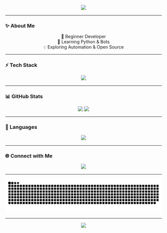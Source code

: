 <!-- Animated Header -->
<p align="center">
  <img src="https://capsule-render.vercel.app/api?type=waving&color=gradient&height=250&section=header&text=Hi%20I'm%20rizh%20👋&fontSize=60&fontColor=fff&animation=fadeIn&fontAlignY=38" />
</p>

---

### ✨ About Me
<p align="center">
  🚀 Beginner Developer <br>
  🌱 Learning Python & Bots <br>
  💡 Exploring Automation & Open Source
</p>

---

### ⚡ Tech Stack
<p align="center">
  <img src="https://skillicons.dev/icons?i=python,git,github,vscode,linux,docker,mongodb,html,css" />
</p>

---

### 📊 GitHub Stats
<p align="center">
  <img src="https://github-readme-stats.vercel.app/api?username=heyrzx&show_icons=true&theme=react&hide_border=true&bg_color=0D1117&title_color=58A6FF&icon_color=58A6FF" height="180"/>
  <img src="https://github-readme-streak-stats.herokuapp.com?user=heyrzx&theme=react&hide_border=true&background=0D1117&stroke=58A6FF&ring=58A6FF&fire=FF6E96&currStreakLabel=FF6E96" height="180"/>
</p>

---

### 🎨 Languages
<p align="center">
  <img src="https://github-readme-stats.vercel.app/api/top-langs/?username=heyrzx&layout=compact&theme=react&hide_border=true&bg_color=0D1117&title_color=58A6FF" height="180"/>
</p>

---

### 🌐 Connect with Me
<p align="center">
  <a href="https://t.me/rzxbots">
    <img src="https://img.shields.io/badge/Telegram-0088cc?style=for-the-badge&logo=telegram&logoColor=white" />
  </a>
</p>

---

<!-- Snake Animation -->
<p align="center">
  <img src="https://raw.githubusercontent.com/Platane/snk/output/github-contribution-grid-snake.svg" alt="snake gif">
</p>

---

<!-- Footer -->
<p align="center">
  <img src="https://capsule-render.vercel.app/api?type=waving&color=gradient&height=150&section=footer"/>
</p>
